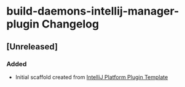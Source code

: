 <!-- Keep a Changelog guide -> https://keepachangelog.com -->

# build-daemons-intellij-manager-plugin Changelog

## [Unreleased]
### Added
- Initial scaffold created from [IntelliJ Platform Plugin Template](https://github.com/JetBrains/intellij-platform-plugin-template)

